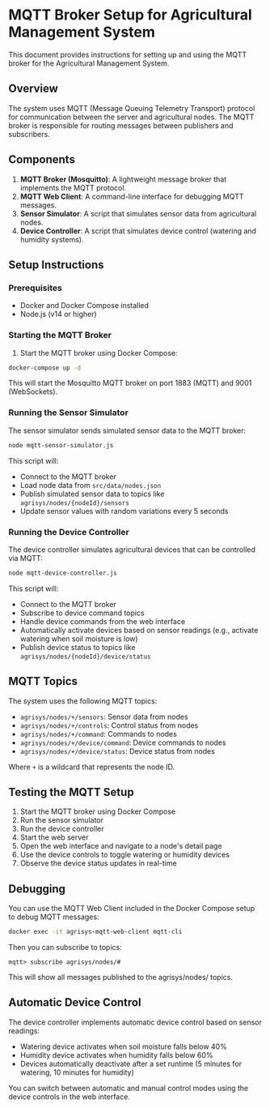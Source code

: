 # MQTT Broker Setup for Agricultural Management System

This document provides instructions for setting up and using the MQTT broker for the Agricultural Management System.

## Overview

The system uses MQTT (Message Queuing Telemetry Transport) protocol for communication between the server and agricultural nodes. The MQTT broker is responsible for routing messages between publishers and subscribers.

## Components

1. **MQTT Broker (Mosquitto)**: A lightweight message broker that implements the MQTT protocol.
2. **MQTT Web Client**: A command-line interface for debugging MQTT messages.
3. **Sensor Simulator**: A script that simulates sensor data from agricultural nodes.
4. **Device Controller**: A script that simulates device control (watering and humidity systems).

## Setup Instructions

### Prerequisites

- Docker and Docker Compose installed
- Node.js (v14 or higher)

### Starting the MQTT Broker

1. Start the MQTT broker using Docker Compose:

```bash
docker-compose up -d
```

This will start the Mosquitto MQTT broker on port 1883 (MQTT) and 9001 (WebSockets).

### Running the Sensor Simulator

The sensor simulator sends simulated sensor data to the MQTT broker:

```bash
node mqtt-sensor-simulator.js
```

This script will:
- Connect to the MQTT broker
- Load node data from `src/data/nodes.json`
- Publish simulated sensor data to topics like `agrisys/nodes/{nodeId}/sensors`
- Update sensor values with random variations every 5 seconds

### Running the Device Controller

The device controller simulates agricultural devices that can be controlled via MQTT:

```bash
node mqtt-device-controller.js
```

This script will:
- Connect to the MQTT broker
- Subscribe to device command topics
- Handle device commands from the web interface
- Automatically activate devices based on sensor readings (e.g., activate watering when soil moisture is low)
- Publish device status to topics like `agrisys/nodes/{nodeId}/device/status`

## MQTT Topics

The system uses the following MQTT topics:

- `agrisys/nodes/+/sensors`: Sensor data from nodes
- `agrisys/nodes/+/controls`: Control status from nodes
- `agrisys/nodes/+/command`: Commands to nodes
- `agrisys/nodes/+/device/command`: Device commands to nodes
- `agrisys/nodes/+/device/status`: Device status from nodes

Where `+` is a wildcard that represents the node ID.

## Testing the MQTT Setup

1. Start the MQTT broker using Docker Compose
2. Run the sensor simulator
3. Run the device controller
4. Start the web server
5. Open the web interface and navigate to a node's detail page
6. Use the device controls to toggle watering or humidity devices
7. Observe the device status updates in real-time

## Debugging

You can use the MQTT Web Client included in the Docker Compose setup to debug MQTT messages:

```bash
docker exec -it agrisys-mqtt-web-client mqtt-cli
```

Then you can subscribe to topics:

```
mqtt> subscribe agrisys/nodes/#
```

This will show all messages published to the agrisys/nodes/ topics.

## Automatic Device Control

The device controller implements automatic device control based on sensor readings:

- Watering device activates when soil moisture falls below 40%
- Humidity device activates when humidity falls below 60%
- Devices automatically deactivate after a set runtime (5 minutes for watering, 10 minutes for humidity)

You can switch between automatic and manual control modes using the device controls in the web interface.
